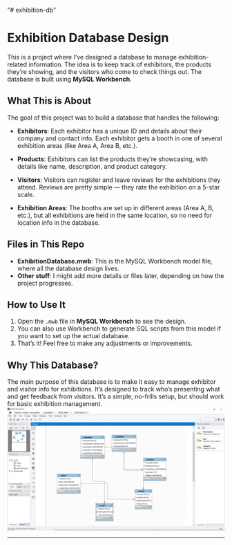 "# exhibition-db" 
# Exhibition Database Design

This is a project where I’ve designed a database to manage exhibition-related information. The idea is to keep track of exhibitors, the products they’re showing, and the visitors who come to check things out. The database is built using **MySQL Workbench**.

## What This is About

The goal of this project was to build a database that handles the following:

- **Exhibitors**: Each exhibitor has a unique ID and details about their company and contact info. Each exhibitor gets a booth in one of several exhibition areas (like Area A, Area B, etc.).
  
- **Products**: Exhibitors can list the products they’re showcasing, with details like name, description, and product category.

- **Visitors**: Visitors can register and leave reviews for the exhibitions they attend. Reviews are pretty simple — they rate the exhibition on a 5-star scale.

- **Exhibition Areas**: The booths are set up in different areas (Area A, B, etc.), but all exhibitions are held in the same location, so no need for location info in the database.

## Files in This Repo

- **ExhibitionDatabase.mwb**: This is the MySQL Workbench model file, where all the database design lives.  
- **Other stuff**: I might add more details or files later, depending on how the project progresses.

## How to Use It

1. Open the `.mwb` file in **MySQL Workbench** to see the design.
2. You can also use Workbench to generate SQL scripts from this model if you want to set up the actual database.
3. That’s it! Feel free to make any adjustments or improvements.

## Why This Database?

The main purpose of this database is to make it easy to manage exhibitor and visitor info for exhibitions. It’s designed to track who’s presenting what and get feedback from visitors. It’s a simple, no-frills setup, but should work for basic exhibition management.
![Alt text](EER_diagram.JPG)

---


